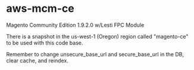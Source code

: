 # aws-mcm-ce
Magento Community Edition 1.9.2.0 w/Lesti FPC Module 

There is a snapshot in the us-west-1 (Oregon) region called "magento-ce" to be used with this code base.

Remember to change unsecure_base_url and secure_base_url in the DB, clear cache, and reindex.
